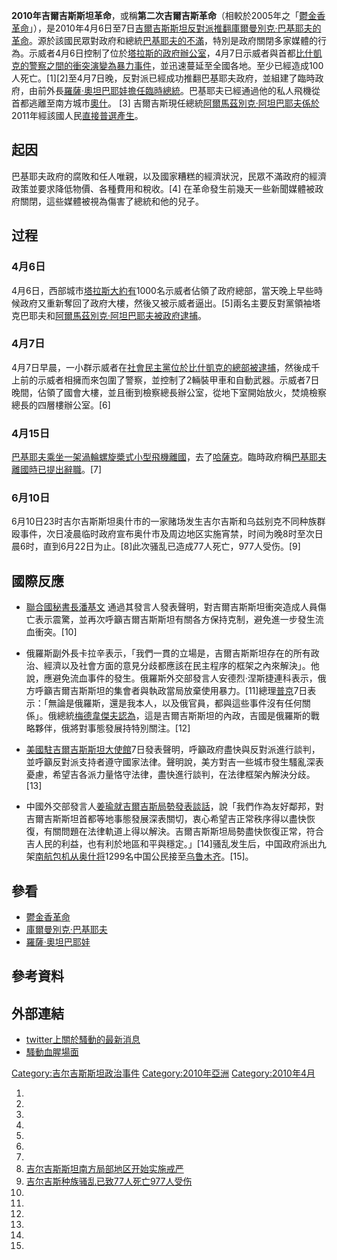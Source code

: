 **2010年吉爾吉斯斯坦革命**，或稱**第二次吉爾吉斯革命**（相較於2005年之「[鬱金香革命](https://zh.wikipedia.org/wiki/鬱金香革命 "wikilink")」），是2010年4月6日至7日[吉爾吉斯斯坦反對派推翻](https://zh.wikipedia.org/wiki/吉爾吉斯斯坦 "wikilink")[庫爾曼別克·巴基耶夫的革命](https://zh.wikipedia.org/wiki/庫爾曼別克·巴基耶夫 "wikilink")。源於該國民眾對政府和總統[巴基耶夫的不滿](https://zh.wikipedia.org/wiki/庫爾曼別克·巴基耶夫 "wikilink")，特別是政府關閉多家媒體的行為。示威者4月6日控制了位於[塔拉斯的政府辦公室](../Page/塔拉斯.md "wikilink")，4月7日示威者與首都[比什凱克的警察之間的衝突演變為暴力事件](https://zh.wikipedia.org/wiki/比什凱克 "wikilink")，並迅速蔓延至全國各地。至少已經造成100人死亡。\[1\]\[2\]至4月7日晚，反對派已經成功推翻巴基耶夫政府，並組建了臨時政府，由前外長[羅薩·奧坦巴耶娃擔任臨時總統](https://zh.wikipedia.org/wiki/羅薩·奧坦巴耶娃 "wikilink")。巴基耶夫已經通過他的私人飛機從首都逃離至南方城市[奧什](https://zh.wikipedia.org/wiki/奧什 "wikilink")。
\[3\]
吉爾吉斯現任總統[阿爾馬茲別克·阿坦巴耶夫係於](https://zh.wikipedia.org/wiki/阿爾馬茲別克·阿坦巴耶夫 "wikilink")2011年經該國人民[直接](https://zh.wikipedia.org/wiki/直接選舉 "wikilink")[普選產生](https://zh.wikipedia.org/wiki/普選 "wikilink")。

## 起因

巴基耶夫政府的腐敗和任人唯親，以及國家糟糕的經濟狀況，民眾不滿政府的經濟政策並要求降低物價、各種費用和稅收。\[4\]
在革命發生前幾天一些新聞媒體被政府關閉，這些媒體被視為傷害了總統和他的兒子。

## 过程

### 4月6日

4月6日，西部城市[塔拉斯大約有](../Page/塔拉斯.md "wikilink")1000名示威者佔領了政府總部，當天晚上早些時候政府又重新奪回了政府大樓，然後又被示威者逼出。\[5\]兩名主要反對黨領袖塔克巴耶夫和[阿爾馬茲別克·阿坦巴耶夫被政府逮捕](https://zh.wikipedia.org/wiki/阿爾馬茲別克·阿坦巴耶夫 "wikilink")。

### 4月7日

4月7日早晨，一小群示威者在[社會民主黨位於](https://zh.wikipedia.org/wiki/社會民主黨 "wikilink")[比什凱克的總部被逮捕](https://zh.wikipedia.org/wiki/比什凱克 "wikilink")，然後成千上前的示威者相擁而來包圍了警察，並控制了2輛裝甲車和自動武器。示威者7日晚間，佔領了國會大樓，並且衝到檢察總長辦公室，從地下室開始放火，焚燒檢察總長的四層樓辦公室。\[6\]

### 4月15日

[巴基耶夫乘坐一架渦輪螺旋槳式小型飛機離國](https://zh.wikipedia.org/wiki/巴基耶夫 "wikilink")，去了[哈薩克](https://zh.wikipedia.org/wiki/哈薩克 "wikilink")。臨時政府稱[巴基耶夫離國時已提出辭職](https://zh.wikipedia.org/wiki/巴基耶夫 "wikilink")。\[7\]

### 6月10日

6月10日23时吉尔吉斯斯坦奥什市的一家赌场发生吉尔吉斯和乌兹别克不同种族群殴事件，次日凌晨临时政府宣布奥什市及周边地区实施宵禁，时间为晚8时至次日晨6时，直到6月22日为止。\[8\]此次骚乱已造成77人死亡，977人受伤。\[9\]

## 國際反應

  - [聯合國秘書長](https://zh.wikipedia.org/wiki/聯合國 "wikilink")[潘基文](../Page/潘基文.md "wikilink")
    通過其發言人發表聲明，對吉爾吉斯斯坦衝突造成人員傷亡表示震驚，並再次呼籲吉爾吉斯斯坦有關各方保持克制，避免進一步發生流血衝突。\[10\]

<!-- end list -->

  - 俄羅斯副外長卡拉辛表示，「我們一貫的立場是，吉爾吉斯斯坦存在的所有政治、經濟以及社會方面的意見分歧都應該在民主程序的框架之內來解決」。他說，應避免流血事件的發生。俄羅斯外交部發言人安德烈·涅斯捷連科表示，俄方呼籲吉爾吉斯斯坦的集會者與執政當局放棄使用暴力。\[11\]總理[普京](https://zh.wikipedia.org/wiki/普京 "wikilink")7日表示：「無論是俄羅斯，還是我本人，以及俄官員，都與這些事件沒有任何關係」。俄總統[梅德韋傑夫認為](https://zh.wikipedia.org/wiki/梅德韋傑夫 "wikilink")，這是吉爾吉斯斯坦的內政，吉國是俄羅斯的戰略夥伴，俄將對事態發展持特別關注。\[12\]

<!-- end list -->

  - [美國駐吉爾吉斯斯坦大使館](https://zh.wikipedia.org/wiki/美國 "wikilink")7日發表聲明，呼籲政府盡快與反對派進行談判，並呼籲反對派支持者遵守國家法律。聲明說，美方對吉一些城市發生騷亂深表憂慮，希望吉各派力量恪守法律，盡快進行談判，在法律框架內解決分歧。\[13\]

<!-- end list -->

  - 中國外交部發言人[姜瑜就吉爾吉斯局勢發表談話](../Page/姜瑜.md "wikilink")，說「我們作為友好鄰邦，對吉爾吉斯斯坦首都等地事態發展深表關切，衷心希望吉正常秩序得以盡快恢復，有關問題在法律軌道上得以解決。吉爾吉斯斯坦局勢盡快恢復正常，符合吉人民的利益，也有利於地區和平與穩定。」\[14\]骚乱发生后，中国政府派出九架[南航包机从](https://zh.wikipedia.org/wiki/南航 "wikilink")[奥什将](https://zh.wikipedia.org/wiki/奥什 "wikilink")1299名中国公民接至[乌鲁木齐](https://zh.wikipedia.org/wiki/乌鲁木齐 "wikilink")。\[15\]。

## 參看

  - [鬱金香革命](https://zh.wikipedia.org/wiki/鬱金香革命 "wikilink")
  - [庫爾曼別克·巴基耶夫](https://zh.wikipedia.org/wiki/庫爾曼別克·巴基耶夫 "wikilink")
  - [羅薩·奧坦巴耶娃](https://zh.wikipedia.org/wiki/羅薩·奧坦巴耶娃 "wikilink")

## 參考資料

## 外部連結

  - [twitter上關於騷動的最新消息](http://twitter.com/search?q=%23freekg)
  - [騷動血腥場面](http://abstract2001.livejournal.com/1093272.html)

[Category:吉尔吉斯斯坦政治事件](https://zh.wikipedia.org/wiki/Category:吉尔吉斯斯坦政治事件 "wikilink")
[Category:2010年亞洲](https://zh.wikipedia.org/wiki/Category:2010年亞洲 "wikilink")
[Category:2010年4月](https://zh.wikipedia.org/wiki/Category:2010年4月 "wikilink")

1.
2.
3.
4.
5.
6.
7.
8.  [吉尔吉斯斯坦南方局部地区开始实施戒严](http://news.qq.com/a/20100613/000037.htm)
9.  [吉尔吉斯种族骚乱已致77人死亡977人受伤](http://news.qq.com/a/20100613/000293.htm)
10.
11.
12.
13.
14.
15.
